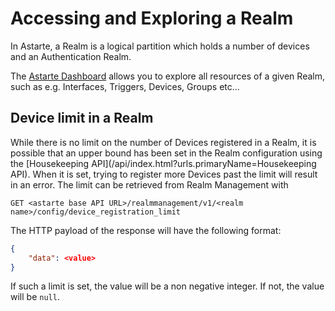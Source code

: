 # Accessing and Exploring a Realm

In Astarte, a Realm is a logical partition which holds a number of devices and an Authentication
Realm.

The [Astarte Dashboard](015-astarte_dahsboard) allows you to explore all resources of a given Realm,
such as e.g. Interfaces, Triggers, Devices, Groups etc...

## Device limit in a Realm
While there is no limit on the number of Devices registered in a Realm, it is possible that an
upper bound has been set in the Realm configuration using the [Housekeeping API](/api/index.html?urls.primaryName=Housekeeping API).
When it is set, trying to register more Devices past the limit will result in an error.
The limit can be retrieved from Realm Management with

`GET <astarte base API URL>/realmmanagement/v1/<realm name>/config/device_registration_limit`

The HTTP payload of the response will have the following format:

```json
{
    "data": <value>
}
```

If such a limit is set, the value will be a non negative integer.
If not, the value will be `null`.
